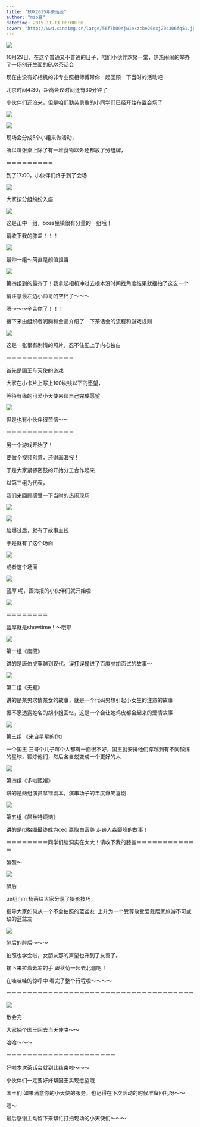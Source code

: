 ```yaml
---
title: "EUX2015年茶话会"
author: "mio酱"
datetime: 2015-11-13 08:00:00
cover: "http://ww4.sinaimg.cn/large/56f7b09ejw1exzcbe26exj20c306fq51.jpg"
---
```


![](http://ww3.sinaimg.cn/large/56f7b09ejw1exz9do2ohyj20m80et461.jpg)
  


<span class="s1">10月29日，在这个普通又不普通的日子，咱们小伙伴欢聚一堂，热热闹闹的举办了一场别开生面的EUX茶话会</span>  


<span class="s1">现在由没有好相机的非专业照相师傅带你一起回顾一下当时的活动吧</span>  


<span class="s1">北京时间4:30，距离会议时间还有30分钟了</span>  


<span class="s1">小伙伴们还没来，但是咱们勤劳勇敢的小同学们已经开始布置会场了</span>  


![](http://ww1.sinaimg.cn/large/56f7b09ejw1exz9jyavmcj20m80c9n26.jpg)
  


![](http://ww3.sinaimg.cn/large/56f7b09ejw1exz9j5o03xj20m80etn0f.jpg)
  


<span class="s1">现场会分成5个小组来做活动，</span>  


<span class="s1">所以每张桌上除了有一堆食物以外还都放了分组牌，</span>  


<span class="s1">＝＝＝＝＝＝＝＝＝</span>  


<span class="s1">到了17:00，小伙伴们终于到了会场 </span>  


![](http://ww1.sinaimg.cn/large/56f7b09ejw1exz9q01cpij20xc0m84bs.jpg)
  


<span class="s1">大家按分组纷纷入座</span>  


![](http://ww1.sinaimg.cn/large/56f7b09ejw1exzb83f3g5j20xc0m817b.jpg)
  


<span class="s1">这是正中一组，boss坐镇很有分量的一组哦！</span>  


<span class="s1">请收下我的膝盖！！！</span>  


![](http://ww2.sinaimg.cn/large/56f7b09ejw1exzb9oyyb6j20xc0m8dtk.jpg)
  


最帅一组～简直是颜值担当  


![](http://ww4.sinaimg.cn/large/56f7b09ejw1exzbawl5xyj20xc0m8k1u.jpg)
  


<span class="s1">第四组到的最齐了！我拿起相机冲过去根本没时间找角度结果就摆拍了这么一个</span>  


<span class="s1">请注意最左边小帅哥的空杯子～～～</span>  


<span class="s1">嗯～～～辛苦你了！！！</span>  


<span class="s1">接下来由组织者润胸和金晶介绍了一下茶话会的流程和游戏规则</span>  


![](http://ww3.sinaimg.cn/large/56f7b09ejw1exzbbuwx0cj20xc0lg7fs.jpg)
  


<span class="s1">这是一张很有剧情的照片，忍不住配上了内心独白</span>  


<span class="s1">＝＝＝＝＝＝＝＝＝＝＝＝＝</span>  


<span class="s1">首先是国王与天使的游戏</span>  


<span class="s1">大家在小卡片上写上100块钱以下的愿望，</span>  


<span class="s1">等待有缘的可爱小天使来帮自己完成愿望</span>  


![](http://ww4.sinaimg.cn/large/56f7b09ejw1exzbd02jqkj20xc0m8tjt.jpg)
  


<span class="s1">但是也有小伙伴很苦恼～～</span>  


<span class="s1">＝＝＝＝＝＝＝＝＝＝＝＝＝</span>  


<span class="s1">另一个游戏开始了！</span>  


<span class="s1">要做个视频创意，还得画海报！</span>  


<span class="s1">于是大家紧锣密鼓的开始分工合作起来</span>  


<span class="s1">以第三组为代表，</span>  


<span class="s1">我们来回顾感受一下当时的热闹现场</span>  


![](http://ww3.sinaimg.cn/large/56f7b09ejw1exzbe3vjaqj20xc0m8drh.jpg)
  

![](http://ww2.sinaimg.cn/large/56f7b09ejw1exzbdnonx3j20xc0m8ai7.jpg)
  


<span class="s1">脑爆过后，就有了故事主线</span>  


<span class="s1">于是就有了这个场面</span>  


![](http://ww2.sinaimg.cn/large/56f7b09ejw1exzbesbt2gj20xc0m847t.jpg)
  


<span class="s1">或者这个场面</span>  


![](http://ww2.sinaimg.cn/large/56f7b09ejw1exzbfh4jroj20xc0m8tg3.jpg)
  


<span class="s1">蓝厚 呢，画海报的小伙伴们就开始啦</span>  


![](http://ww3.sinaimg.cn/large/56f7b09ejw1exzbg3mg3zj20xc1gzqk6.jpg)
  


<span class="s1">＝＝＝＝＝＝＝＝</span>  


<span class="s1">蓝厚就是showtime！～哦耶</span>  


![](http://ww2.sinaimg.cn/large/56f7b09ejw1exzbgyrkw5j20xc0m8wkd.jpg)
  


<span class="s1">第一组《度囧》</span>  


<span class="s1">讲的是唐伯虎穿越到现代，误打误撞进了百度参加面试的故事～</span>  


![](http://ww1.sinaimg.cn/large/56f7b09ejw1exzbh78vctj20xc0lswij.jpg)
  


<span class="s1">第二组《无题》</span>  


<span class="s1">讲的是某男求情某女的故事，就是一个代码男想引起小女生的注意的故事</span>  


<span class="s1">据不愿透露姓名的胡小姐回忆，这是一个会让她鸡皮都会起来的爱情故事</span>  


![](http://ww3.sinaimg.cn/large/56f7b09ejw1exzbhj76tij20xc0m8aec.jpg)
  


<span class="s1">第三组 《来自星星的你》</span>  


<span class="s1">一个国王 三哥个儿子每个人都有一面很不好，国王就安排他们穿越到有不同锻炼的星球，锻炼他们，然后各自蜕变成一个更好的人</span>  


![](http://ww1.sinaimg.cn/large/56f7b09ejw1exzbhu40ttj20xc0m879i.jpg)
  


<span class="s1">第四组《多啦甄嬛》</span>  


<span class="s1">讲的是两组演员拿错剧本，演串场子的年度爆笑喜剧</span>  


![](http://ww4.sinaimg.cn/large/56f7b09ejw1exzbi5caygj20xc0m80xb.jpg)
  


<span class="s1">第五组《屌丝特烦恼》</span>  


<span class="s1">讲的是rd格阁最终成为ceo 赢取白富美 走丧人森巅峰的故事！</span>  


<span class="s1">＝＝＝＝＝＝＝＝同学们脑洞实在太大！请收下我的膝盖＝＝＝＝＝＝＝＝＝＝＝＝</span>  


<span class="s1">蟹蟹～</span>  


![](http://ww4.sinaimg.cn/large/56f7b09ejw1exzbmtpg8aj20xc0m878l.jpg)
  


<span class="s1">醉后</span>  


<span class="s1">ue组mm 杨萌给大家分享了摄影技巧，</span>  


<span class="s1">指导大家如何从一个不会拍照的蓝盆友  上升为一个受尊敬受爱戴居家旅游不可或缺的蓝盆友</span>  


![](http://ww3.sinaimg.cn/large/56f7b09ejw1exzbqzjpvsj20xc0m8tcu.jpg)
  


<span class="s1">醉后的醉后～～～</span>  


<span class="s1">拍照也学会啦，女朋友那的声望也升到了友善了。</span>  


<span class="s1">接下来拉着菇凉的手 跟秋菊一起去北疆吧！</span>  


<span class="s1">在哇哇哇的惊呼中 看完了整个行程啦～～～～</span>  


<span class="s1">＝＝＝＝＝＝＝＝＝＝＝＝＝＝＝＝＝＝＝＝＝＝＝＝＝＝＝＝＝＝＝＝＝＝＝＝</span>  


![](http://ww1.sinaimg.cn/large/56f7b09ejw1exzc58s8zej20xc0m8tem.jpg)
  


<span class="s1">散会完</span>  


<span class="s1">大家抽个国王回去当天使咯～～</span>  


<span class="s1">哈哈～～～</span>  


<span class="s1">＝＝＝＝＝＝＝＝＝＝＝＝＝＝＝＝＝＝＝＝＝</span>  


<span class="s1">好啦本次茶话会就到此结束啦～～～</span>  


<span class="s1">小伙伴们一定要好好帮国王实现愿望哦</span>  


<span class="s1">国王们 如果满意你的小天使的服务，也记得在下次活动的时候准备回礼呀～～</span>  


<span class="s1">嗯～</span>  


<span class="s1">最后感谢主动留下来帮忙打扫现场的小天使们～～～</span>